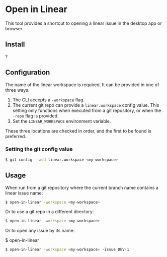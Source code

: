 # Open in Linear

This tool provides a shortcut to opening a linear issue in the desktop app or
browser.

## Install

?

## Configuration

The name of the linear workspace is required. It can be provided in one of three
ways.

1. The CLI accepts a `-workspace` flag.
2. The current git repo can provide a `linear.workspace` config value. This
   setting only functions when executed from a git repository, or when the
   `-repo` flag is provided.
3. Set the `LINEAR_WORKSPACE` environment variable.

These three locations are checked in order, and the first to be found is
preferred.

### Setting the git config value

```sh
$ git config --add linear.workspace <my-workspace>
```

## Usage

When run from a git repository where the current branch name contains a linear
issue name:

```sh
$ open-in-linear -workspace <my-workspace>
```

Or to use a git repo in a different directory:

```sh
$ open-in-linear -workspace <my-workspace>
```

Or to open any issue by its name:

$ open-in-linear
```sh
$ open-in-linear -workspace <my-workspace> -issue DEV-1
```
